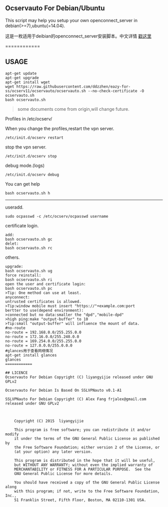 ## Ocservauto For Debian/Ubuntu

This script may help you setup your own openconnect_server in debian(>=7),ubuntu(=14.04).

这是一枚适用于deibian的openconnect_server安装脚本。中文详情 [戳这里](http://www.fanyueciyuan.info/fq/ocserv-debian.html)

============

## USAGE
```shell
apt-get update
apt-get upgrade
apt-get install wget
wget https://raw.githubusercontent.com/ddzzhen/eazy-for-ss/ocserv11/ocservauto/ocservauto.sh --no-check-certificate -O ocservauto.sh
bash ocservauto.sh
```

>some documents come from origin,will change future.

Profiles in /etc/ocserv/

When you change the profiles,restart the vpn server.
```shell
/etc/init.d/ocserv restart
```
stop the vpn server.
```
/etc/init.d/ocserv stop
```
debug mode.(logs)
```
/etc/init.d/ocserv debug
```
You can get help 
```shell
bash ocservauto.sh h
```
---
useradd.
```
sudo ocpasswd -c /etc/ocserv/ocpasswd username
```
certificate login.
```
add:
bash ocservauto.sh gc
delet:
bash ocservauto.sh rc
```
others.
```
upgrade:
bash ocservauto.sh ug
force reinstall:
bash ocservauto.sh ri
open the user and certificate login:
bash ocservauto.sh pc
>Tip: One method can use at least.
anyconnect:
untrusted certificates is allowed.
>Tip:window mobile must insert "https://"+example.com:port
bertter to use(depend environment):
>connected but no data:smaller the "dpd","mobile-dpd"
>high ping:make "output-buffer" to 10
>Tip:small "output-buffer" will influence the mount of data.
#no-route
no-route = 192.168.0.0/255.255.0.0
no-route = 172.16.0.0/255.240.0.0
no-route = 169.254.0.0/255.255.0.0
no-route = 127.0.0.0/255.0.0.0
#glances用于查看网络情况    
apt-get install glances
glances
============

## LICENCE
Ocservauto For Debian Copyright (C) liyangyijie released under GNU GPLv2

Ocservauto For Debian Is Based On SSLVPNauto v0.1-A1

SSLVPNauto For Debian Copyright (C) Alex Fang frjalex@gmail.com released under GNU GPLv2



    Copyright (C) 2015  liyangyijie

    This program is free software; you can redistribute it and/or modify
    it under the terms of the GNU General Public License as published by
    the Free Software Foundation; either version 2 of the License, or
    (at your option) any later version.

    This program is distributed in the hope that it will be useful,
    but WITHOUT ANY WARRANTY; without even the implied warranty of
    MERCHANTABILITY or FITNESS FOR A PARTICULAR PURPOSE.  See the
    GNU General Public License for more details.

    You should have received a copy of the GNU General Public License along
    with this program; if not, write to the Free Software Foundation, Inc.,
    51 Franklin Street, Fifth Floor, Boston, MA 02110-1301 USA.
